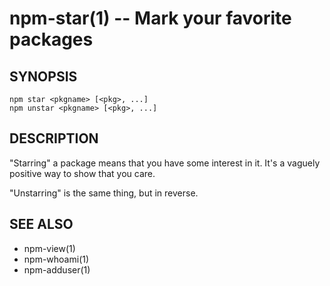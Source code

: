 npm-star(1) -- Mark your favorite packages
==========================================

## SYNOPSIS

    npm star <pkgname> [<pkg>, ...]
    npm unstar <pkgname> [<pkg>, ...]

## DESCRIPTION

"Starring" a package means that you have some interest in it.  It's
a vaguely positive way to show that you care.

"Unstarring" is the same thing, but in reverse.

## SEE ALSO

* npm-view(1)
* npm-whoami(1)
* npm-adduser(1)
